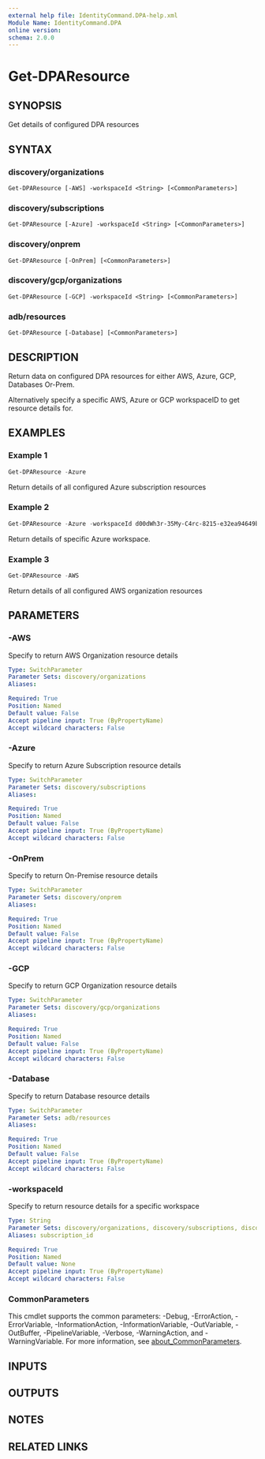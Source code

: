```yaml
---
external help file: IdentityCommand.DPA-help.xml
Module Name: IdentityCommand.DPA
online version:
schema: 2.0.0
---
```


# Get-DPAResource

## SYNOPSIS
Get details of configured DPA resources

## SYNTAX

### discovery/organizations
```
Get-DPAResource [-AWS] -workspaceId <String> [<CommonParameters>]
```

### discovery/subscriptions
```
Get-DPAResource [-Azure] -workspaceId <String> [<CommonParameters>]
```

### discovery/onprem
```
Get-DPAResource [-OnPrem] [<CommonParameters>]
```

### discovery/gcp/organizations
```
Get-DPAResource [-GCP] -workspaceId <String> [<CommonParameters>]
```

### adb/resources
```
Get-DPAResource [-Database] [<CommonParameters>]
```

## DESCRIPTION
Return data on configured DPA resources for either AWS, Azure, GCP, Databases Or-Prem.

Alternatively specify a specific AWS, Azure or GCP workspaceID to get resource details for.

## EXAMPLES

### Example 1
```powershell
Get-DPAResource -Azure
```

Return details of all configured Azure subscription resources

### Example 2
```powershell
Get-DPAResource -Azure -workspaceId d00dWh3r-35My-C4rc-8215-e32ea94649b1
```

Return details of specific Azure workspace.

### Example 3
```powershell
Get-DPAResource -AWS
```

Return details of all configured AWS organization resources

## PARAMETERS

### -AWS
Specify to return AWS Organization resource details

```yaml
Type: SwitchParameter
Parameter Sets: discovery/organizations
Aliases:

Required: True
Position: Named
Default value: False
Accept pipeline input: True (ByPropertyName)
Accept wildcard characters: False
```

### -Azure
Specify to return Azure Subscription resource details

```yaml
Type: SwitchParameter
Parameter Sets: discovery/subscriptions
Aliases:

Required: True
Position: Named
Default value: False
Accept pipeline input: True (ByPropertyName)
Accept wildcard characters: False
```

### -OnPrem
Specify to return On-Premise resource details

```yaml
Type: SwitchParameter
Parameter Sets: discovery/onprem
Aliases:

Required: True
Position: Named
Default value: False
Accept pipeline input: True (ByPropertyName)
Accept wildcard characters: False
```

### -GCP
Specify to return GCP Organization resource details

```yaml
Type: SwitchParameter
Parameter Sets: discovery/gcp/organizations
Aliases:

Required: True
Position: Named
Default value: False
Accept pipeline input: True (ByPropertyName)
Accept wildcard characters: False
```

### -Database
Specify to return Database resource details

```yaml
Type: SwitchParameter
Parameter Sets: adb/resources
Aliases:

Required: True
Position: Named
Default value: False
Accept pipeline input: True (ByPropertyName)
Accept wildcard characters: False
```

### -workspaceId
Specify to return resource details for a specific workspace

```yaml
Type: String
Parameter Sets: discovery/organizations, discovery/subscriptions, discovery/gcp/organizations
Aliases: subscription_id

Required: True
Position: Named
Default value: None
Accept pipeline input: True (ByPropertyName)
Accept wildcard characters: False
```

### CommonParameters
This cmdlet supports the common parameters: -Debug, -ErrorAction, -ErrorVariable, -InformationAction, -InformationVariable, -OutVariable, -OutBuffer, -PipelineVariable, -Verbose, -WarningAction, and -WarningVariable. For more information, see [about_CommonParameters](http://go.microsoft.com/fwlink/?LinkID=113216).

## INPUTS

## OUTPUTS

## NOTES

## RELATED LINKS
